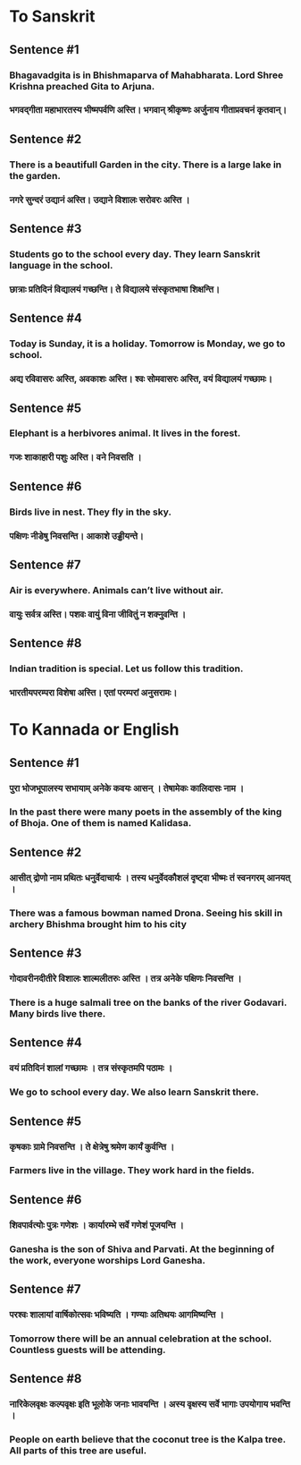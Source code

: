 # To Sanskrit
## Sentence #1
### Bhagavadgita is in Bhishmaparva of Mahabharata. Lord Shree Krishna preached Gita to Arjuna.
### भगवद्गीता महाभारतस्य भीष्मपर्वणि अस्ति। भगवान् श्रीकृष्णः अर्जुनाय गीताप्रवचनं कृतवान्।
## Sentence #2
### There is a beautifull Garden in the city. There is a large lake in the garden.
### नगरे सुन्दरं उद्यानं अस्ति। उद्याने विशालः सरोवरः अस्ति ।
## Sentence #3
### Students go to the school every day. They learn Sanskrit language in the school.
### छात्राः प्रतिदिनं विद्यालयं गच्छन्ति। ते विद्यालये संस्कृतभाषा शिक्षन्ति।
## Sentence #4
### Today is Sunday, it is a holiday. Tomorrow is Monday, we go to school.
### अद्य रविवासरः अस्ति, अवकाशः अस्ति। श्वः सोमवासरः अस्ति, वयं विद्यालयं गच्छामः।
## Sentence #5
### Elephant is a herbivores animal. It lives in the forest.
### गजः शाकाहारी पशुः अस्ति। वने निवसति ।
## Sentence #6
### Birds live in nest. They fly in the sky.
### पक्षिणः नीडेषु निवसन्ति। आकाशे उड्डीयन्ते।
## Sentence #7
### Air is everywhere. Animals can’t live without air.
### वायुः सर्वत्र अस्ति। पशवः वायुं विना जीवितुं न शक्नुवन्ति ।
## Sentence #8
### Indian tradition is special. Let us follow this tradition.
### भारतीयपरम्परा विशेषा अस्ति। एतां परम्परां अनुसरामः।


# To Kannada or English
## Sentence #1
### पुरा भोजभूपालस्य सभायाम् अनेके कवयः आसन् । तेषामेकः कालिदासः नाम ।
### In the past there were many poets in the assembly of the king of Bhoja. One of them is named Kalidasa.
## Sentence #2
### आसीत् द्रोणो नाम प्रथितः धनुर्वेदाचार्यः । तस्य धनुर्वेदकौशलं दृष्ट्वा भीष्मः तं स्वनगरम् आनयत् ।
### There was a famous bowman named Drona. Seeing his skill in archery Bhishma brought him to his city
## Sentence #3
### गोदावरीनदीतीरे विशालः शाल्मलीतरुः अस्ति । तत्र अनेके पक्षिणः निवसन्ति ।
### There is a huge salmali tree on the banks of the river Godavari. Many birds live there.
## Sentence #4
### वयं प्रतिदिनं शालां गच्छामः । तत्र संस्कृतमपि पठामः । 
### We go to school every day. We also learn Sanskrit there.
## Sentence #5
### कृषकाः ग्रामे निवसन्ति । ते क्षेत्रेषु श्रमेण कार्यं कुर्वन्ति ।
### Farmers live in the village. They work hard in the fields.
## Sentence #6
### शिवपार्वत्योः पुत्रः गणेशः । कार्यारम्भे सर्वे गणेशं पूजयन्ति ।
### Ganesha is the son of Shiva and Parvati. At the beginning of the work, everyone worships Lord Ganesha.
## Sentence #7
### परश्वः शालायां वार्षिकोत्सवः भविष्यति । गण्याः अतिथयः आगमिष्यन्ति ।
### Tomorrow there will be an annual celebration at the school. Countless guests will be attending.
## Sentence #8
### नारिकेलवृक्षः कल्पवृक्षः इति भूलोके जनाः भावयन्ति । अस्य वृक्षस्य सर्वे भागाः उपयोगाय भवन्ति ।
### People on earth believe that the coconut tree is the Kalpa tree. All parts of this tree are useful.
